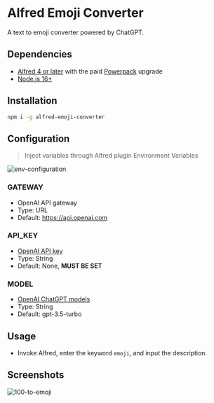 # Alfred Emoji Converter

A text to emoji converter powered by ChatGPT.

## Dependencies

- [Alfred 4 or later](https://www.alfredapp.com) with the paid [Powerpack](https://www.alfredapp.com/powerpack/) upgrade
- [Node.js 16+](https://nodejs.org)

## Installation

```bash
npm i -g alfred-emoji-converter
```

## Configuration

> Inject variables through Alfred plugin Environment Variables

![env-configuration](https://mdn.alipayobjects.com/huamei_ewonmy/afts/img/A*AbVtTYCc85kAAAAAAAAAAAAADmihAQ/original)

### GATEWAY

- OpenAI API gateway
- Type: URL
- Default: https://api.openai.com

### API_KEY

- [OpenAI API key](https://help.openai.com/en/articles/4936850-where-do-i-find-my-api-key)
- Type: String
- Default: None, **MUST BE SET**

### MODEL

- [OpenAI ChatGPT models](https://platform.openai.com/docs/models/continuous-model-upgrades)
- Type: String
- Default: gpt-3.5-turbo

## Usage

- Invoke Alfred, enter the keyword `emoji`, and input the description.

## Screenshots

![100-to-emoji](https://mdn.alipayobjects.com/huamei_ewonmy/afts/img/A*V7aUTYqvHTAAAAAAAAAAAAAADmihAQ/original)
